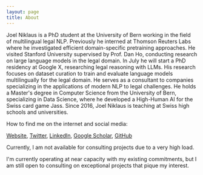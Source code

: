 ```yaml
---
layout: page
title: About
---
```


Joel Niklaus is a PhD student at the University of Bern working in the field of multilingual legal NLP. Previously he
interned at Thomson Reuters Labs where he investigated efficient domain-specific pretraining approaches. He visited
Stanford University supervised by Prof. Dan Ho, conducting research on large language models in the legal domain. In
July he will start a PhD residency at Google X, researching legal reasoning with LLMs. His research focuses on dataset
curation to train and evaluate language models multilingually for the legal domain. He serves as a consultant to
companies specializing in the applications of modern NLP to legal challenges. He holds a Master's degree in Computer
Science from the University of Bern, specializing in Data Science, where he developed a High-Human AI for the Swiss card
game Jass. Since 2016, Joel Niklaus is teaching at Swiss high schools and universities.

How to find me on the internet and social media:

[Website](https://joelniklaus.ch/), [Twitter](https://twitter.com/joelniklaus), [LinkedIn](https://www.linkedin.com/in/joelniklaus/), [Google Scholar](https://scholar.google.com/citations?user=qJ8iricAAAAJ&hl=de&oi=ao), [GitHub](https://github.com/JoelNiklaus)

Currently, I am not available for consulting projects due to a very high load.

I'm currently operating at near capacity with my existing commitments, but I am still open to consulting on exceptional
projects that pique my interest.